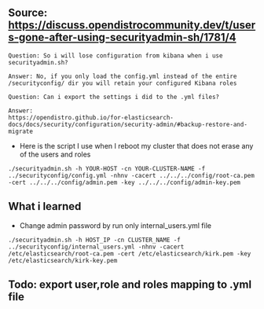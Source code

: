 ## Source: https://discuss.opendistrocommunity.dev/t/users-gone-after-using-securityadmin-sh/1781/4

```
Question: So i will lose configuration from kibana when i use securityadmin.sh?

Answer: No, if you only load the config.yml instead of the entire /securityconfig/ dir you will retain your configured Kibana roles
```

``` 
Question: Can i export the settings i did to the .yml files?

Answer: 
https://opendistro.github.io/for-elasticsearch-docs/docs/security/configuration/security-admin/#backup-restore-and-migrate
```

- Here is the script I use when I reboot my cluster that does not erase any of the users and roles
```
./securityadmin.sh -h YOUR-HOST -cn YOUR-CLUSTER-NAME -f ../securityconfig/config.yml -nhnv -cacert ../../../config/root-ca.pem -cert ../../../config/admin.pem -key ../../../config/admin-key.pem
```


## What i learned
- Change admin password by run only internal_users.yml file
```
./securityadmin.sh -h HOST_IP -cn CLUSTER_NAME -f ../securityconfig/internal_users.yml -nhnv -cacert /etc/elasticsearch/root-ca.pem -cert /etc/elasticsearch/kirk.pem -key /etc/elasticsearch/kirk-key.pem
```

## Todo: export user,role and roles mapping to .yml file
